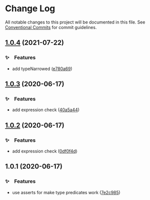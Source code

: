 # Change Log

All notable changes to this project will be documented in this file.
See [Conventional Commits](https://conventionalcommits.org) for commit guidelines.

## [1.0.4](https://github.com/bluelovers/ws-ts-type/compare/ts-type-predicates@1.0.3...ts-type-predicates@1.0.4) (2021-07-22)


### ✨　Features

* add typeNarrowed ([e780a69](https://github.com/bluelovers/ws-ts-type/commit/e780a6924756090f8f9f13e00c91e67afa7fc6c3))





## [1.0.3](https://github.com/bluelovers/ws-ts-type/compare/ts-type-predicates@1.0.2...ts-type-predicates@1.0.3) (2020-06-17)


### ✨　Features

* add expression check ([40a5a44](https://github.com/bluelovers/ws-ts-type/commit/40a5a44982a8edff21d97bafbe9147bdfcc6ca60))





## [1.0.2](https://github.com/bluelovers/ws-ts-type/compare/ts-type-predicates@1.0.1...ts-type-predicates@1.0.2) (2020-06-17)


### ✨　Features

* add expression check ([0df0f4d](https://github.com/bluelovers/ws-ts-type/commit/0df0f4d5669a89d342d6a8fe10309528d233a567))





## 1.0.1 (2020-06-17)


### ✨　Features

* use asserts for make type predicates work ([7e2c985](https://github.com/bluelovers/ws-ts-type/commit/7e2c985329bd4c5abf889f5128c98b0b89f99e9a))
